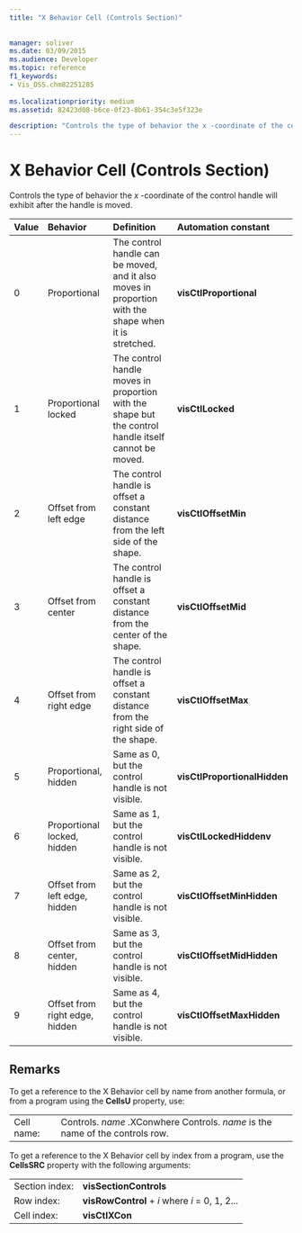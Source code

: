 ```yaml
---
title: "X Behavior Cell (Controls Section)"
 
 
manager: soliver
ms.date: 03/09/2015
ms.audience: Developer
ms.topic: reference
f1_keywords:
- Vis_DSS.chm82251285
 
ms.localizationpriority: medium
ms.assetid: 82423d08-b6ce-0f23-8b61-354c3e5f323e

description: "Controls the type of behavior the x -coordinate of the control handle will exhibit after the handle is moved."
---
```


# X Behavior Cell (Controls Section)

Controls the type of behavior the  *x*  -coordinate of the control handle will exhibit after the handle is moved. 
  
|**Value**|**Behavior**|**Definition**|**Automation constant**|
|:-----|:-----|:-----|:-----|
| 0  <br/> | Proportional  <br/> | The control handle can be moved, and it also moves in proportion with the shape when it is stretched. |**visCtlProportional** <br/> |
| 1  <br/> | Proportional locked  <br/> | The control handle moves in proportion with the shape but the control handle itself cannot be moved. |**visCtlLocked** <br/> |
| 2  <br/> | Offset from left edge  <br/> | The control handle is offset a constant distance from the left side of the shape. |**visCtlOffsetMin** <br/> |
| 3  <br/> | Offset from center  <br/> | The control handle is offset a constant distance from the center of the shape. |**visCtlOffsetMid** <br/> |
| 4  <br/> | Offset from right edge  <br/> | The control handle is offset a constant distance from the right side of the shape. |**visCtlOffsetMax** <br/> |
| 5  <br/> | Proportional, hidden  <br/> | Same as 0, but the control handle is not visible. |**visCtlProportionalHidden** <br/> |
| 6  <br/> | Proportional locked, hidden  <br/> | Same as 1, but the control handle is not visible. |**visCtlLockedHiddenv** <br/> |
| 7  <br/> | Offset from left edge, hidden  <br/> | Same as 2, but the control handle is not visible. |**visCtlOffsetMinHidden** <br/> |
| 8  <br/> | Offset from center, hidden  <br/> | Same as 3, but the control handle is not visible. |**visCtlOffsetMidHidden** <br/> |
| 9  <br/> | Offset from right edge, hidden  <br/> | Same as 4, but the control handle is not visible. |**visCtlOffsetMaxHidden** <br/> |
   
## Remarks

To get a reference to the X Behavior cell by name from another formula, or from a program using the **CellsU** property, use: 
  
|||
|:-----|:-----|
| Cell name:  <br/> | Controls.  *name*  .XConwhere Controls.  *name*  is the name of the controls row. |
   
To get a reference to the X Behavior cell by index from a program, use the **CellsSRC** property with the following arguments: 
  
|||
|:-----|:-----|
| Section index:  <br/> |**visSectionControls** <br/> |
| Row index:  <br/> |**visRowControl** +  *i*            where  *i*  = 0, 1, 2... |
| Cell index:  <br/> |**visCtlXCon** <br/> |
   

